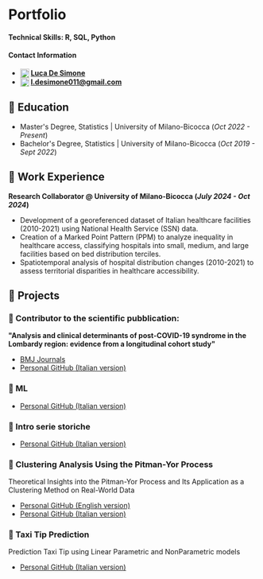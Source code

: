 # Portfolio

#### Technical Skills: R, SQL, Python
#### Contact Information  

- **<img src="https://upload.wikimedia.org/wikipedia/commons/thumb/8/81/LinkedIn_icon.svg/1024px-LinkedIn_icon.svg.png" alt="LinkedIn" style="width:18px; vertical-align:text-top;">
[Luca De Simone](https://www.linkedin.com/in/luca-de-simone-77b461273/)**
- **<img src="https://upload.wikimedia.org/wikipedia/commons/thumb/7/7e/Gmail_icon_%282020%29.svg/2560px-Gmail_icon_%282020%29.svg.png" alt="Email" style="width:18px; vertical-align:text-top;"> 
[l.desimone011@gmail.com](mailto:l.desimone011@gmail.com)**

       
## 📌 Education			       		
- Master's Degree, Statistics	| University of Milano-Bicocca (_Oct 2022 - Present_)	 			        		
- Bachelor's Degree, Statistics | University of Milano-Bicocca (_Oct 2019 - Sept 2022_)


## 📌 Work Experience
**Research Collaborator @ University of Milano-Bicocca (_July 2024 - Oct 2024_)**
- Development of a georeferenced dataset of Italian healthcare facilities (2010-2021) using National Health Service (SSN) data.
- Creation of a Marked Point Pattern (PPM) to analyze inequality in healthcare access, classifying hospitals into small, medium, and large facilities based on bed distribution terciles.
- Spatiotemporal analysis of hospital distribution changes (2010-2021) to assess territorial disparities in healthcare accessibility.


## 📌 Projects
### 📄 Contributor to the scientific pubblication:  

**"Analysis and clinical determinants of post-COVID-19 syndrome in the Lombardy region: evidence from a longitudinal cohort study"**  
- [BMJ Journals](https://bmjopen.bmj.com/content/14/2/e075185)  
- [Personal GitHub (Italian version)](https://lucadesimonegit.github.io/portfolio/SelfSelectionRegressionLongCovid_ITA.pdf)

### 📄 ML
- [Personal GitHub (Italian version)](https://lucadesimonegit.github.io/portfolio/PitmanYorProcessAnalysis_ITA.pdf)


### 📄 Intro serie storiche
- [Personal GitHub (Italian version)](https://lucadesimonegit.github.io/portfolio/PitmanYorProcessAnalysis_ITA.pdf)


### 📄 Clustering Analysis Using the Pitman-Yor Process  
Theoretical Insights into the Pitman-Yor Process and Its Application as a Clustering Method on Real-World Data
- [Personal GitHub (English version)](https://lucadesimonegit.github.io/portfolio/PitmanYorProcessAnalysis_ENG.pdf)
- [Personal GitHub (Italian version)](https://lucadesimonegit.github.io/portfolio/PitmanYorProcessAnalysis_ITA.pdf)

### 📄 Taxi Tip Prediction   
Prediction Taxi Tip using Linear Parametric and NonParametric models
- [Personal GitHub (Italian version)](https://lucadesimonegit.github.io/portfolio/PitmanYorProcessAnalysis_ITA.pdf)



  
